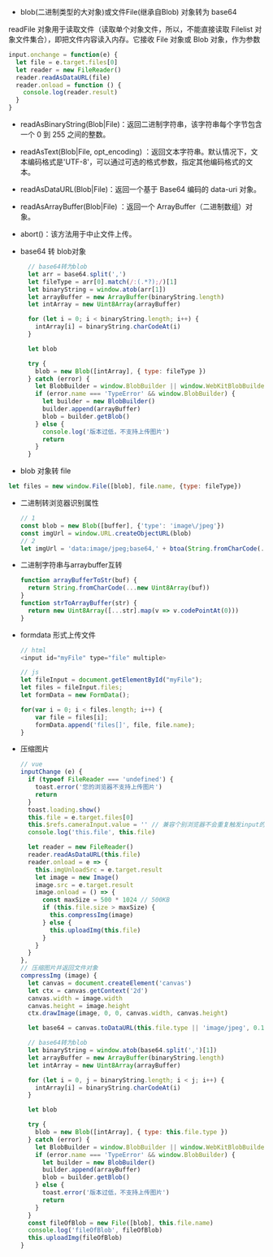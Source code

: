 -  blob(二进制类型的大对象)或文件File(继承自Blob) 对象转为 base64

  readFile  对象用于读取文件（读取单个对象文件，所以，不能直接读取 Filelist 对象文件集合），即把文件内容读入内存。它接收 File 对象或 Blob 对象，作为参数

  ```javascript
  input.onchange = function(e) {
    let file = e.target.files[0]
    let reader = new FileReader()
    reader.readAsDataURL(file)
    reader.onload = function () {
      console.log(reader.result)
    }
  }
  ```

  - readAsBinaryString(Blob|File)：返回二进制字符串，该字符串每个字节包含一个 0 到 255 之间的整数。
  - readAsText(Blob|File, opt_encoding) ：返回文本字符串。默认情况下，文本编码格式是'UTF-8'，可以通过可选的格式参数，指定其他编码格式的文本。
  - readAsDataURL(Blob|File)：返回一个基于 Base64 编码的 data-uri 对象。
  - readAsArrayBuffer(Blob|File) ：返回一个 ArrayBuffer（二进制数组）对象。
  - abort()：该方法用于中止文件上传。

- base64 转 blob对象

  ```javascript
    // base64转为blob
    let arr = base64.split(',')
    let fileType = arr[0].match(/:(.*?);/)[1]
    let binaryString = window.atob(arr[1])
    let arrayBuffer = new ArrayBuffer(binaryString.length)
    let intArray = new Uint8Array(arrayBuffer)

    for (let i = 0; i < binaryString.length; i++) {
      intArray[i] = binaryString.charCodeAt(i)
    }

    let blob

    try {
      blob = new Blob([intArray], { type: fileType })
    } catch (error) {
      let BlobBuilder = window.BlobBuilder || window.WebKitBlobBuilder || window.MozBlobBuilder || window.MSBlobBuilder
      if (error.name === 'TypeError' && window.BlobBuilder) {
        let builder = new BlobBuilder()
        builder.append(arrayBuffer)
        blob = builder.getBlob()
      } else {
        console.log('版本过低，不支持上传图片')
        return
      }
    }
  ```

-  blob 对象转 file

  ```javascript
  let files = new window.File([blob], file.name, {type: fileType})
  ```

- 二进制转浏览器识别属性

  ```javascript
  // 1
  const blob = new Blob([buffer], {'type': 'image\/jpeg'})
  const imgUrl = window.URL.createObjectURL(blob)
  // 2
  let imgUrl = 'data:image/jpeg;base64,' + btoa(String.fromCharCode(...new Uint8Array(buffer)))
  ```

- 二进制字符串与arraybuffer互转

  ```javascript
  function arrayBufferToStr(buf) {
    return String.fromCharCode(...new Uint8Array(buf))
  }
  function strToArrayBuffer(str) {
    return new Uint8Array([...str].map(v => v.codePointAt(0)))
  }
  ```

- formdata 形式上传文件

  ```javascript
  // html
  <input id="myFile" type="file" multiple>

  // js
  let fileInput = document.getElementById("myFile");
  let files = fileInput.files;
  let formData = new FormData();

  for(var i = 0; i < files.length; i++) {
      var file = files[i];
      formData.append('files[]', file, file.name);
  }
  ```

- 压缩图片

  ```javascript
  // vue
  inputChange (e) {
    if (typeof FileReader === 'undefined') {
      toast.error('您的浏览器不支持上传图片')
      return
    }
    toast.loading.show()
    this.file = e.target.files[0]
    this.$refs.cameraInput.value = '' // 兼容个别浏览器不会重复触发input的change事件
    console.log('this.file', this.file)

    let reader = new FileReader()
    reader.readAsDataURL(this.file)
    reader.onload = e => {
      this.imgUnloadSrc = e.target.result
      let image = new Image()
      image.src = e.target.result
      image.onload = () => {
        const maxSize = 500 * 1024 // 500KB
        if (this.file.size > maxSize) {
          this.compressImg(image)
        } else {
          this.uploadImg(this.file)
        }
      }
    }
  },
  // 压缩图片并返回文件对象
  compressImg (image) {
    let canvas = document.createElement('canvas')
    let ctx = canvas.getContext('2d')
    canvas.width = image.width
    canvas.height = image.height
    ctx.drawImage(image, 0, 0, canvas.width, canvas.height)

    let base64 = canvas.toDataURL(this.file.type || 'image/jpeg', 0.1) // image/jpeg 兼容部分安卓出现获取不到type的情况

    // base64转为blob
    let binaryString = window.atob(base64.split(',')[1])
    let arrayBuffer = new ArrayBuffer(binaryString.length)
    let intArray = new Uint8Array(arrayBuffer)

    for (let i = 0, j = binaryString.length; i < j; i++) {
      intArray[i] = binaryString.charCodeAt(i)
    }

    let blob

    try {
      blob = new Blob([intArray], { type: this.file.type })
    } catch (error) {
      let BlobBuilder = window.BlobBuilder || window.WebKitBlobBuilder || window.MozBlobBuilder || window.MSBlobBuilder
      if (error.name === 'TypeError' && window.BlobBuilder) {
        let builder = new BlobBuilder()
        builder.append(arrayBuffer)
        blob = builder.getBlob()
      } else {
        toast.error('版本过低，不支持上传图片')
        return
      }
    }
    const fileOfBlob = new File([blob], this.file.name)
    console.log('fileOfBlob', fileOfBlob)
    this.uploadImg(fileOfBlob)
  }
  ```
